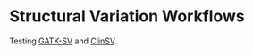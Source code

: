 # Structural Variation Workflows

Testing [GATK-SV](https://github.com/broadinstitute/gatk-sv) and
[ClinSV](https://github.com/KCCG/ClinSV).

